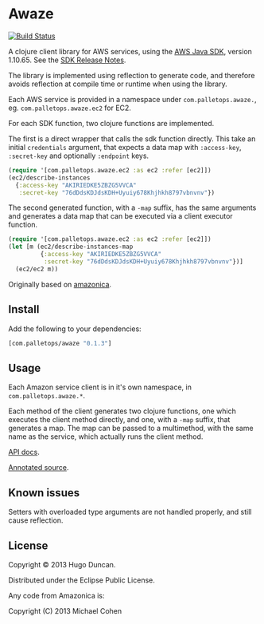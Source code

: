 # Awaze

[![Build Status](https://travis-ci.org/pallet/awaze.svg?branch=master)](https://travis-ci.org/pallet/awaze)

A clojure client library for AWS services, using the
[AWS Java SDK][awssdk], version 1.10.65.  See the
[SDK Release Notes][awssdk-release-notes].

The library is implemented using reflection to generate code, and therefore avoids
reflection at compile time or runtime when using the library.


Each AWS service is provided in a namespace under
`com.palletops.awaze.`, eg.  `com.palletops.awaze.ec2` for
EC2.

For each SDK function, two clojure functions are implemented.

The first is a direct wrapper that calls the sdk function directly.
This take an initial `credentials` argument, that expects a data map
with `:access-key`, `:secret-key` and optionally `:endpoint` keys.

```clj
(require '[com.palletops.awaze.ec2 :as ec2 :refer [ec2]])
(ec2/describe-instances
  {:access-key "AKIRIEDKE5ZBZG5VVCA"
   :secret-key "76dDdsKDJdsKDH+Uyuiy678Khjhkh8797vbnvnv"})
```

The second generated function, with a `-map` suffix, has the same
arguments and generates a data map that can be executed via a client
executor function.

```clj
(require '[com.palletops.awaze.ec2 :as ec2 :refer [ec2]])
(let [m (ec2/describe-instances-map
         {:access-key "AKIRIEDKE5ZBZG5VVCA"
          :secret-key "76dDdsKDJdsKDH+Uyuiy678Khjhkh8797vbnvnv"})]
  (ec2/ec2 m))
```

Originally based on [amazonica][amazonica].

## Install

Add the following to your dependencies:

```clj
[com.palletops/awaze "0.1.3"]
```

## Usage

Each Amazon service client is in it's own namespace, in
`com.palletops.awaze.*`.

Each method of the client generates two clojure functions, one which executes
the client method directly, and one, with a `-map` suffix, that generates a map.
The map can be passed to a multimethod, with the same name as the service, which
actually runs the client method.

[API docs](http:/pallet.github.com/awaze/0.1/api/index.html).

[Annotated source](http:/pallet.github.com/awaze/0.1/uberdoc.html).

## Known issues

Setters with overloaded type arguments are not handled properly, and still cause
reflection.

## License

Copyright © 2013 Hugo Duncan.

Distributed under the Eclipse Public License.

Any code from Amazonica is:

Copyright (C) 2013 Michael Cohen

[awssdk]: http://aws.amazon.com/sdkforjava/ "AWS Java SDK"
[awssdk-release-notes]: http://aws.amazon.com/releasenotes/Java?browse=1 "AWS Java SDK Release Notes"
[amazonica]: https://github.com/mcohen01/amazonica
